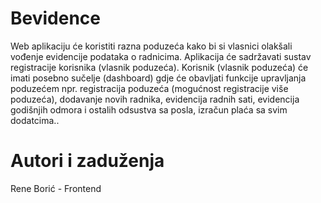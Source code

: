 # Bevidence

Web aplikaciju će koristiti razna poduzeća kako bi si vlasnici olakšali vođenje evidencije podataka o radnicima. Aplikacija će sadržavati sustav registracije korisnika (vlasnik poduzeća). Korisnik (vlasnik poduzeća) će imati posebno sučelje (dashboard) gdje će obavljati funkcije upravljanja poduzećem npr. registracija poduzeća (mogućnost registracije više poduzeća), dodavanje novih radnika, evidencija radnih sati, evidencija godišnjih odmora i ostalih odsustva sa posla, izračun plaća sa svim dodatcima..

# Autori i zaduženja

Rene Borić - Frontend
